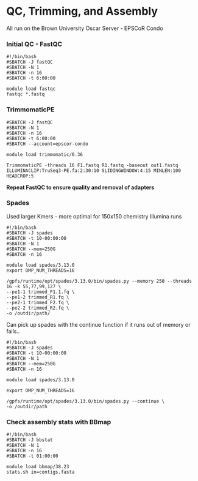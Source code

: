 # QC, Trimming, and Assembly

All run on the Brown University Oscar Server - EPSCoR Condo

### Initial QC - FastQC

```
#!/bin/bash
#SBATCH -J fastQC
#SBATCH -N 1
#SBATCH -n 16
#SBATCH -t 6:00:00

module load fastqc
fastqc *.fastq
```

### TrimmomaticPE

``` #!/bin/bash
#SBATCH -J fastQC
#SBATCH -N 1
#SBATCH -n 16
#SBATCH -t 6:00:00
#SBATCH --account=epscor-condo

module load trimmomatic/0.36

TrimmomaticPE -threads 16 F1.fastq R1.fastq -baseout out1.fastq ILLUMINACLIP:TruSeq3-PE.fa:2:30:10 SLIDINGWINDOW:4:15 MINLEN:100 HEADCROP:5 
```

**Repeat FastQC to ensure quality and removal of adapters**

### Spades

Used larger Kmers - more optimal for 150x150 chemistry Illumina runs

```
#!/bin/bash
#SBATCH -J spades
#SBATCH -t 10-00:00:00
#SBATCH -N 1
#SBATCH --mem=250G
#SBATCH -n 16

module load spades/3.13.0
export OMP_NUM_THREADS=16

/gpfs/runtime/opt/spades/3.13.0/bin/spades.py --memory 250 --threads 16 -k 55,77,99,127 \
--pe1-1 trimmed_F1.1.fq \
--pe1-2 trimmed_R1.fq \
--pe2-1 trimmed_F2.fq \
--pe2-2 trimmed_R2.fq \
-o /outdir/path/
```

Can pick up spades with the continue function if it runs out of memory or fails..
```
#!/bin/bash
#SBATCH -J spades
#SBATCH -t 10-00:00:00
#SBATCH -N 1
#SBATCH --mem=250G
#SBATCH -n 16

module load spades/3.13.0

export OMP_NUM_THREADS=16

/gpfs/runtime/opt/spades/3.13.0/bin/spades.py --continue \
-o /outdir/path
```

### Check assembly stats with BBmap
```
#!/bin/bash
#SBATCH -J bbstat
#SBATCH -N 1
#SBATCH -n 16
#SBATCH -t 01:00:00

module load bbmap/38.23
stats.sh in=contigs.fasta
```
